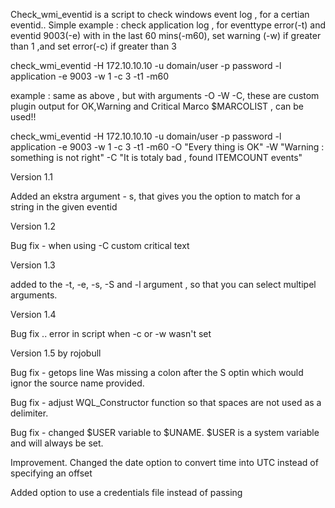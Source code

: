 Check_wmi_eventid is a script to check windows event log , for a certian eventid..
Simple example : check application log , for eventtype error(-t) and eventid 9003(-e) with in the last 60 mins(-m60), 
set warning (-w) if greater than 1 ,and set error(-c) if greater than 3 

check_wmi_eventid -H 172.10.10.10 -u domain/user -p password -l application -e 9003 -w 1 -c 3 -t1 -m60 

example : same as above , but with arguments -O -W -C, these are custom plugin output for OK,Warning and Critical 
Marco $MARCOLIST , can be used!! 


check_wmi_eventid -H 172.10.10.10 -u domain/user -p password -l application -e 9003 -w 1 -c 3 -t1 -m60 -O "Every thing is OK" 
-W "Warning : something is not right" -C "It is totaly bad , found ITEMCOUNT events" 

Version 1.1 

Added an ekstra argument - s, that gives you the option to match for a string in the given eventid 

Version 1.2 

Bug fix - when using -C custom critical text 


Version 1.3 

added to the -t, -e, -s, -S and -l argument , so that you can select multipel arguments. 


Version 1.4 

Bug fix .. error in script when -c or -w wasn't set 


Version 1.5 by rojobull

Bug fix - getops line Was missing a colon after the S optin which would ignor the source name provided.

Bug fix - adjust WQL_Constructor function so that spaces are not used as a delimiter.

Bug fix - changed $USER variable to $UNAME. $USER is a system variable and will always be set.

Improvement. Changed the date option to convert time into UTC instead of specifying an offset

Added option to use a credentials file instead of passing
